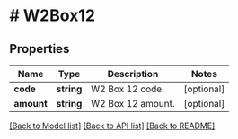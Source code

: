 # # W2Box12

## Properties

Name | Type | Description | Notes
------------ | ------------- | ------------- | -------------
**code** | **string** | W2 Box 12 code. | [optional]
**amount** | **string** | W2 Box 12 amount. | [optional]

[[Back to Model list]](../../README.md#models) [[Back to API list]](../../README.md#endpoints) [[Back to README]](../../README.md)
